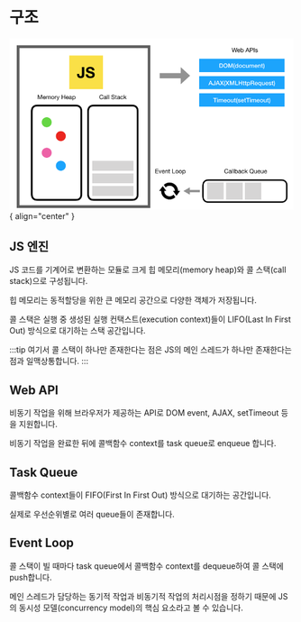 # 구조

![브라우저 런타임 구조](../image/js_engine.png){ align="center" }

## JS 엔진

JS 코드를 기계어로 변환하는 모듈로 크게 힙 메모리(memory heap)와 콜 스택(call stack)으로 구성됩니다.

힙 메모리는 동적할당을 위한 큰 메모리 공간으로 다양한 객체가 저장됩니다.

콜 스택은 실행 중 생성된 실행 컨택스트(execution context)들이 LIFO(Last In First Out) 방식으로 대기하는 스택 공간입니다.

:::tip
여기서 콜 스택이 하나만 존재한다는 점은 JS의 메인 스레드가 하나만 존재한다는 점과 일맥상통합니다.
:::

## Web API

비동기 작업을 위해 브라우저가 제공하는 API로 DOM event, AJAX, setTimeout 등을 지원합니다.

비동기 작업을 완료한 뒤에 콜백함수 context를 task queue로 enqueue 합니다.

## Task Queue

콜백함수 context들이 FIFO(First In First Out) 방식으로 대기하는 공간입니다.

실제로 우선순위별로 여러 queue들이 존재합니다.

## Event Loop

콜 스택이 빌 때마다 task queue에서 콜백함수 context를 dequeue하여 콜 스택에 push합니다.

메인 스레드가 담당하는 동기적 작업과 비동기적 작업의 처리시점을 정하기 때문에 JS의 동시성 모델(concurrency model)의 핵심 요소라고 볼 수 있습니다.
